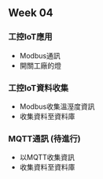 
## Week 04

### 工控IoT應用
- Modbus通訊
- 開關工廠的燈

### 工控IoT資料收集
- Modbus收集溫溼度資訊
- 收集資料至資料庫

### MQTT通訊 (待進行)
- 以MQTT收集資訊
- 收集資料至資料庫


